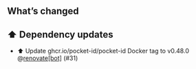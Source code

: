 ## What’s changed

## ⬆️ Dependency updates

- ⬆️ Update ghcr.io/pocket-id/pocket-id Docker tag to v0.48.0 @[renovate[bot]](https://github.com/apps/renovate) (#31)
